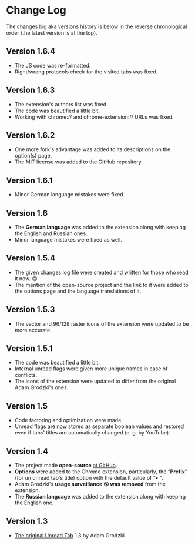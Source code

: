 # Change Log

The changes log aka versions history is below in the reverse chronological order (the latest version is at the top).

## Version 1.6.4
* The JS code was re-formatted.
* Right/wrong protocols check for the visited tabs was fixed.     

## Version 1.6.3
* The extension's authors list was fixed.
* The code was beautified a little bit.
* Working with chrome:// and chrome-extension:// URLs was fixed.     

## Version 1.6.2
* One more fork's advantage was added to its descriptions on the option(s) page.
* The MIT license was added to the GitHub repository.     

## Version 1.6.1
* Minor German language mistakes were fixed.    

## Version 1.6 
* The <b>German language</b> was added to the extension along with keeping the English and Russian ones.
* Minor language mistakes were fixed as well.    

## Version 1.5.4 
* The given changes log file were created and written for those who read it now. 😊
* The mention of the open-source project and the link to it were added to the options page and the language translations of it.    

## Version 1.5.3
* The vector and 96/128 raster icons of the extension were updated to be more accurate.   

## Version 1.5.1
* The code was beautified a little bit.
* Internal unread flags were given more unique names in case of conflicts.
* The icons of the extension were updated to differ from the original Adam Grodzki's ones.   

## Version 1.5
* Code factoring and optimization were made.
* Unread flags are now stored as separate boolean values and restored even if tabs' titles are automatically changed (e.&nbsp;g. by YouTube).  

## Version 1.4
* The project made <b>open-source</b> <a href="https://github.com/stanislawru/unread-tab" target="_blank">at GitHub</a>.
* <b>Options</b> were added to the Chrome extension, particularly, the “<b>Prefix</b>” (for un unread tab's title) option with the default value of “• ”.
* Adam Grodzki's <b>usage surveillance 😮 was removed</b> from the extension.
* The <b>Russian language</b> was added to the extension along with keeping the English one. 
 
## Version 1.3
* <a href="https://chrome.google.com/webstore/detail/unread-tab/ofblopofekndelpkceaodkjcnfacmcfp?hl=ru" target="_blank">The original Unread Tab</a> 1.3 by Adam Grodzki.
